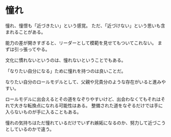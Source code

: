 # 憧れ

憧れ、憧憬も「近づきたい」という感覚。
ただ、「近づけない」という思いも含まれることがある。

能力の差が開きすぎると、リーダーとして模範を見せてもついてこれない。
まずは引っ張ってやる。

文化に慣れないというのは、憧れないということでもある。

「なりたい自分になる」ために憧れを持つのは良いことだ。

なりたい自分のロールモデルとして、父親や兄貴分のような存在がいると進みやすい。

ロールモデルに出会えるとその道をなぞりやすいけど、出会わなくてもそれはそれで大きな転換点になれる可能性はある。
整備された道をなぞるだけでは手に入らないものが手に入ることもある。

憧れの気持ちはただ憧れているだけでいずれ嫉妬になるのか、努力して近づこうとしているのかで違う。
